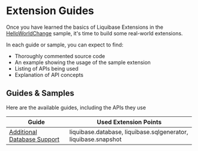 # Extension Guides

Once you have learned the basics of Liquibase Extensions in the [HelloWorldChange](/extensions/your-first-extension)
sample,
it's time to build some real-world extensions.

In each guide or sample, you can expect to find:

- Thoroughly commented source code
- An example showing the usage of the sample extension
- Listing of APIs being used
- Explanation of API concepts

## Guides & Samples

Here are the available guides, including the APIs they use

| Guide | Used Extension Points |
| ---- | ---- |
| [Additional Database Support](additional-databases) | liquibase.database, liquibase.sqlgenerator, liquibase.snapshot |